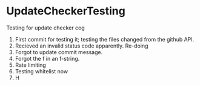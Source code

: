 # UpdateCheckerTesting
Testing for update checker cog

1. First commit for testing it; testing the files changed from the github API.
2. Recieved an invalid status code apparently.  Re-doing
3. Forgot to update commit message.
4. Forgot the f in an f-string.
5. Rate limiting
6. Testing whitelist now
7. H
